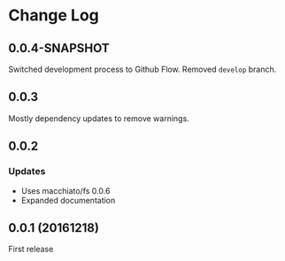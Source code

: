 # Change Log

## 0.0.4-SNAPSHOT

Switched development process to Github Flow. Removed `develop` branch.

## 0.0.3

Mostly dependency updates to remove warnings.

## 0.0.2

### Updates

- Uses macchiato/fs 0.0.6
- Expanded documentation

## 0.0.1 (20161218)

First release
